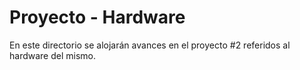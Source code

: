 # Proyecto - Hardware

En este directorio se alojarán avances en el proyecto #2 referidos al hardware del mismo.